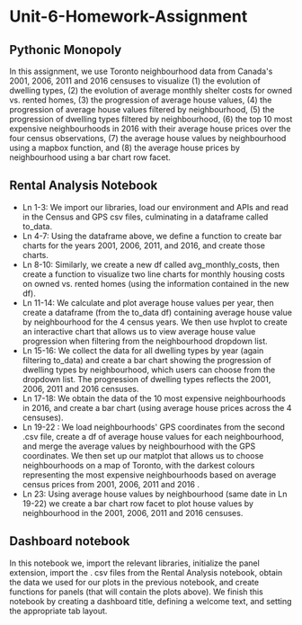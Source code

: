 # Unit-6-Homework-Assignment
## Pythonic Monopoly 
In this assignment, we use Toronto neighbourhood data from Canada's 2001, 2006, 2011 and 2016 censuses to visualize (1) the evolution of dwelling types, (2) the evolution of average monthly shelter costs for owned vs. rented homes, (3) the progression of average house values, (4) the progression of average house values filtered by neighbourhood, (5) the progression of dwelling types filtered by neighbourhood,  (6) the top 10 most expensive neighbourhoods in 2016 with their average house prices over the four census observations, (7) the average house values by neighbourhood using a mapbox function, and (8) the average house prices by neighbourhood using a bar chart row facet. 

## Rental Analysis Notebook 
* Ln 1-3: We import our libraries, load our environment and APIs and read in the Census and GPS csv files, culminating in a dataframe called to_data. 
* Ln 4-7: Using the dataframe above, we define a function to create bar charts for the years 2001, 2006, 2011, and 2016, and create those charts.  
* Ln 8-10: Similarly, we create a new df called avg_monthly_costs, then create a function to visualize two line charts for monthly housing costs on owned vs. rented homes (using the information contained in the new df). 
* Ln 11-14: We calculate and plot average house values per year, then create a dataframe (from the to_data df) containing average house value by neighbourhood for the 4 census years. We then use hvplot to create an interactive chart that allows us to view average house value progression when filtering from the neighbourhood dropdown list.   
* Ln 15-16: We collect the data for all dwelling types by year (again filtering to_data) and create a bar chart showing the progression of dwelling types by neighbourhood, which users can choose from the dropdown list. The progression of dwelling types reflects the 2001, 2006, 2011 and 2016 censuses. 
* Ln 17-18: We obtain the data of the 10 most expensive neighbourhoods in 2016, and create a bar chart (using average house prices across the 4 censuses). 
* Ln 19-22 : We load neighbourhoods' GPS coordinates from the second .csv file, create a df of average house values for each neighbourhood, and merge the average values by neighbourhood with the GPS coordinates.   We then set up our matplot that allows us to choose neighbourhoods on a map of Toronto, with the darkest colours representing the most expensive neighbourhoods based on average census prices from 2001, 2006, 2011 and 2016 . 
* Ln 23: Using average house values by neighbourhood (same date in Ln 19-22) we create a bar chart row facet to plot house values by neighbourhood in the 2001, 2006, 2011 and 2016 censuses. 

## Dashboard notebook
In this notebook we, import the relevant libraries, initialize the panel extension, import the . csv files from the Rental Analysis notebook, obtain the data we used for our plots in the previous notebook, and create functions for panels (that will contain the plots above). We finish this notebook by creating a dashboard title, defining a welcome text, and setting the appropriate tab layout. 
